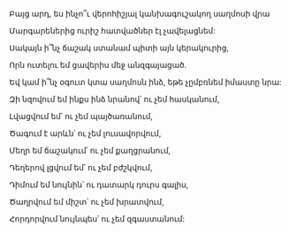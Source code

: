 Բայց արդ, ես ինչո՞ւ վերոհիշյալ կանխագուշակող սաղմոսի վրա


Մարգարեներից ուրիշ հատվածներ էլ չավելացնեմ:


Սակայն ի՞նչ ճաշակ ստանամ պիտի այն կերակուրից,


Որն ուտելու եմ ցավերիս մեջ անզգայացած.


Եվ կամ ի՞նչ օգուտ կտա սաղմոսն ինձ, եթե չըմբռնեմ իմաստը նրա:


Զի նզովում եմ ինքս ինձ նրանով՝ ու չեմ հասկանում,


Լվացվում եմ՝ ու չեմ պայծառանում,


Ծագում է արևն՝ ու չեմ լուսավորվում,


Մեղր եմ ճաշակում՝ ու չեմ քաղցրանում,


Դեղերով լցվում եմ՝ ու չեմ բժշկվում,


Դիմում եմ նույնին՝ ու դատարկ դուրս գալիս,


Ծաղրվում եմ միշտ՝ ու չեմ խրատվում,


Հորդորվում նույնպես՝ ու չեմ զգաստանում:
